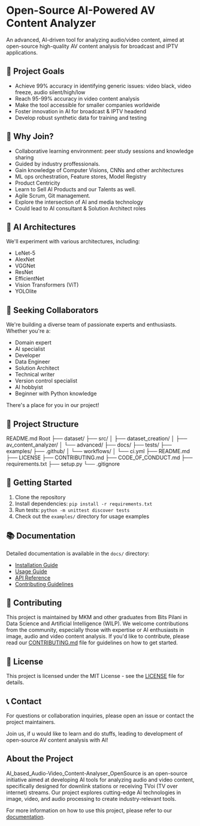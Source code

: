 # Open-Source AI-Powered AV Content Analyzer

An advanced, AI-driven tool for analyzing audio/video content, aimed at open-source high-quality AV content analysis for broadcast and IPTV applications.

## 🚀 Project Goals

- Achieve 99% accuracy in identifying generic issues: video black, video freeze, audio silent/high/low
- Reach 95-99% accuracy in video content analysis
- Make the tool accessible for smaller companies worldwide
- Foster innovation in AI for broadcast & IPTV headend
- Develop robust synthetic data for training and testing

## 🌟 Why Join?

- Collaborative learning environment: peer study sessions and knowledge sharing
- Guided by industry proffessionals.
- Gain knowledge of Computer Visions, CNNs and other architectures 
- ML ops orchestration, Feature stores, Model Registry
- Product Centricity
- Learn to Sell AI Products and our Talents as well.
- Agile Scrum, Git management.
- Explore the intersection of AI and media technology
- Could lead to AI consultant  & Solution Architect roles

## 🧠 AI Architectures

We'll experiment with various architectures, including:
- LeNet-5
- AlexNet
- VGGNet
- ResNet
- EfficientNet
- Vision Transformers (ViT)
- YOLOlite

## 👥 Seeking Collaborators

We're building a diverse team of passionate experts and enthusiasts. Whether you're a:
- Domain expert
- AI specialist
- Developer
- Data Engineer
- Solution Architect
- Technical writer
- Version control specialist
- AI hobbyist
- Beginner with Python knowledge

There's a place for you in our project!

## 📁 Project Structure


README.md
Root ├── dataset/ ├── src/ │ ├── dataset_creation/ │ ├── av_content_analyzer/ │ └── advanced/ ├── docs/ ├── tests/ ├── examples/ ├── .github/ │ └── workflows/ │ └── ci.yml ├── README.md ├── LICENSE ├── CONTRIBUTING.md ├── CODE_OF_CONDUCT.md ├── requirements.txt ├── setup.py └── .gitignore


## 🚀 Getting Started

1. Clone the repository
2. Install dependencies: `pip install -r requirements.txt`
3. Run tests: `python -m unittest discover tests`
4. Check out the `examples/` directory for usage examples

## 📚 Documentation

Detailed documentation is available in the `docs/` directory:
- [Installation Guide](docs/installation.md)
- [Usage Guide](docs/usage.md)
- [API Reference](docs/api_reference.md)
- [Contributing Guidelines](docs/contributing.md)

## 🤝 Contributing

This project is maintained by MKM and other graduates from Bits Pilani in Data Science and Artificial Intelligence (WILP).
We welcome contributions from the community, especially those with expertise or AI enthusiasts in image, audio and video content analysis.
If you'd like to contribute, please read our [CONTRIBUTING.md](CONTRIBUTING.md) file for guidelines on how to get started.


## 📄 License

This project is licensed under the MIT License - see the [LICENSE](LICENSE) file for details.

## 📞 Contact

For questions or collaboration inquiries, please open an issue or contact the project maintainers.

Join us, if u would like to learn and do stuffs, leading to development of open-source AV content analysis with AI!




## About the Project

AI_based_Audio-Video_Content-Analyser_OpenSource is an open-source initiative aimed at developing AI tools for analyzing audio and video content, specifically designed for downlink stations or receiving TVoi (TV over internet) streams. Our project explores cutting-edge AI technologies in image, video, and audio processing to create industry-relevant tools.

For more information on how to use this project, please refer to our [documentation](link-to-documentation).




